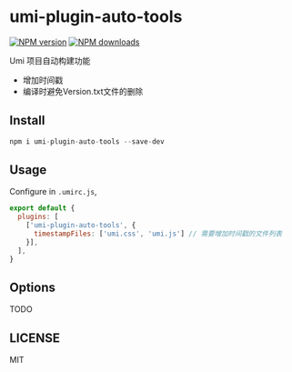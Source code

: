 # umi-plugin-auto-tools

[![NPM version](https://img.shields.io/npm/v/umi-plugin-auto-tools.svg?style=flat)](https://npmjs.org/package/umi-plugin-auto-tools)
[![NPM downloads](http://img.shields.io/npm/dm/umi-plugin-auto-tools.svg?style=flat)](https://npmjs.org/package/umi-plugin-auto-tools)

Umi 项目自动构建功能
 - 增加时间戳
 - 编译时避免Version.txt文件的删除

## Install

```js
npm i umi-plugin-auto-tools --save-dev
```
 
## Usage

Configure in `.umirc.js`,

```js
export default {
  plugins: [
    ['umi-plugin-auto-tools', {
      timestampFiles: ['umi.css', 'umi.js'] // 需要增加时间戳的文件列表
    }],
  ],
}
```

## Options

TODO

## LICENSE

MIT
